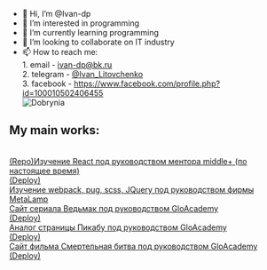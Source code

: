 - 👋 Hi, I’m @Ivan-dp 
- 👀 I’m interested in programming
- 🌱 I’m currently learning programming
- 💞️ I’m looking to collaborate on IT industry
- 📫 How to reach me: <br>
        1. email - ivan-dp@bk.ru<br>
        2. telegram - <a href="https://t.me/Ivan_Litovchenko">@Ivan_Litovchenko</a><br>
        3. facebook - https://www.facebook.com/profile.php?id=100010502406455 <br>
        <img src="http://cinemaplex.ru/wp-content/uploads/2013/07/529_2.jpg" alt="Dobrynia">

<!---
Ivan-dp/Ivan-dp is a ✨ special ✨ repository because its `README.md` (this file) appears on your GitHub profile.
You can click the Preview link to take a look at your changes.
--->

<h2>My main works:</h2><br>
        <a href="https://github.com/Ivan-dp/mentorSanya">(Repo)Изучение React под руководством ментора middle+ (по настоящее время)</a><br>
        <a href="https://ivan-dp.github.io/mentorSanya/">(Deploy)</a><br>
        <a href="https://github.com/Ivan-dp/2nd-stage">Изучение webpack, pug, scss, JQuery под руководством фирмы MetaLamp</a><br>
        <a href="https://github.com/Ivan-dp/the_witcher_il">Сайт сериала Ведьмак под руководством GloAcademy</a><br>
        <a href="https://ivan-dp.github.io/the_witcher_il/">(Deploy)</a><br>
        <a href="https://github.com/Ivan-dp/pikadu-il">Аналог страницы Пикабу под руководством GloAcademy</a><br>
        <a href="https://ivan-dp.github.io/pikadu-il/">(Deploy)</a><br>
        <a href="https://github.com/Ivan-dp/mortal_kombat">Сайт фильма Смертельная битва под руководством GloAcademy</a><br>
        <a href="https://ivan-dp.github.io/mortal_kombat/">(Deploy)</a>
